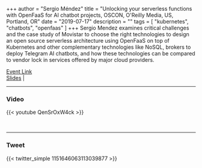 +++
author = "Sergio Méndez"
title = "Unlocking your serverless functions with OpenFaaS for AI chatbot projects, OSCON, O'Reilly Media, US, Portland, OR"
date = "2019-07-17"
description = ""
tags = [
    "kubernetes",
    "chatbots",
    "openfaas"
]
+++
Sergio Mendez examines critical challenges and the case study of Movistar to choose the right technologies to design an open source serverless architecture using OpenFaaS on top of Kubernetes and other complementary technologies like NoSQL, brokers to deploy Telegram AI chatbots, and how these technologies can be compared to vendor lock in services offered by major cloud providers.

[Event Link](https://conferences.oreilly.com/oscon/oscon-or-2019/public/schedule/detail/76105.html)  
[Slides](https://docs.google.com/presentation/d/1du12ux5nrCj_5AOvxe8xc-CZmjoWhKbWU_QPEDeN19s/edit?usp=sharing) | 
<!--more-->
---

### Video

{{< youtube QenSrOxW4ck >}}

<br>

---

### Tweet

{{< twitter_simple 1151646063113039877 >}}

<br>